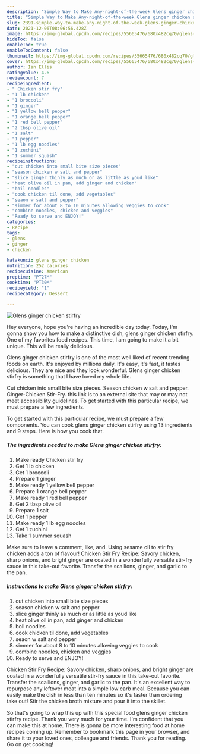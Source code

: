 ```yaml
---
description: "Simple Way to Make Any-night-of-the-week Glens ginger chicken stirfry"
title: "Simple Way to Make Any-night-of-the-week Glens ginger chicken stirfry"
slug: 2391-simple-way-to-make-any-night-of-the-week-glens-ginger-chicken-stirfry
date: 2021-12-06T08:06:56.428Z
image: https://img-global.cpcdn.com/recipes/55665476/680x482cq70/glens-ginger-chicken-stirfry-recipe-main-photo.jpg
hideToc: false
enableToc: true
enableTocContent: false
thumbnail: https://img-global.cpcdn.com/recipes/55665476/680x482cq70/glens-ginger-chicken-stirfry-recipe-main-photo.jpg
cover: https://img-global.cpcdn.com/recipes/55665476/680x482cq70/glens-ginger-chicken-stirfry-recipe-main-photo.jpg
author: Ian Ellis
ratingvalue: 4.6
reviewcount: 7
recipeingredient:
- " Chicken stir fry"
- "1 lb chicken"
- "1 broccoli"
- "1 ginger"
- "1 yellow bell pepper"
- "1 orange bell pepper"
- "1 red bell pepper"
- "2 tbsp olive oil"
- "1 salt"
- "1 pepper"
- "1 lb egg noodles"
- "1 zuchini"
- "1 summer squash"
recipeinstructions:
- "cut chicken into small bite size pieces"
- "season chicken w salt and pepper"
- "slice ginger thinly as much or as little as youd like"
- "heat olive oil in pan, add ginger and chicken"
- "boil noodles"
- "cook chicken til done, add vegetables"
- "seaon w salt and pepper"
- "simmer for about 8 to 10 minutes allowing veggies to cook"
- "combine noodles, chicken and veggies"
- "Ready to serve and ENJOY!"
categories:
- Recipe
tags:
- glens
- ginger
- chicken

katakunci: glens ginger chicken 
nutrition: 252 calories
recipecuisine: American
preptime: "PT27M"
cooktime: "PT30M"
recipeyield: "1"
recipecategory: Dessert

---
```



![Glens ginger chicken stirfry](https://img-global.cpcdn.com/recipes/55665476/680x482cq70/glens-ginger-chicken-stirfry-recipe-main-photo.jpg)

Hey everyone, hope you're having an incredible day today. Today, I'm gonna show you how to make a distinctive dish, glens ginger chicken stirfry. One of my favorites food recipes. This time, I am going to make it a bit unique. This will be really delicious.

Glens ginger chicken stirfry is one of the most well liked of recent trending foods on earth. It's enjoyed by millions daily. It's easy, it's fast, it tastes delicious. They are nice and they look wonderful. Glens ginger chicken stirfry is something that I have loved my whole life.

Cut chicken into small bite size pieces. Season chicken w salt and pepper. Ginger-Chicken Stir-Fry. this link is to an external site that may or may not meet accessibility guidelines. To get started with this particular recipe, we must prepare a few ingredients.


To get started with this particular recipe, we must prepare a few components. You can cook glens ginger chicken stirfry using 13 ingredients and 9 steps. Here is how you cook that.

<!--inarticleads1-->

##### The ingredients needed to make Glens ginger chicken stirfry:

1. Make ready  Chicken stir fry
1. Get 1 lb chicken
1. Get 1 broccoli
1. Prepare 1 ginger
1. Make ready 1 yellow bell pepper
1. Prepare 1 orange bell pepper
1. Make ready 1 red bell pepper
1. Get 2 tbsp olive oil
1. Prepare 1 salt
1. Get 1 pepper
1. Make ready 1 lb egg noodles
1. Get 1 zuchini
1. Take 1 summer squash


Make sure to leave a comment, like, and. Using sesame oil to stir fry chicken adds a ton of flavour! Chicken Stir Fry Recipe: Savory chicken, sharp onions, and bright ginger are coated in a wonderfully versatile stir-fry sauce in this take-out favorite. Transfer the scallions, ginger, and garlic to the pan. 

<!--inarticleads2-->

##### Instructions to make Glens ginger chicken stirfry:

1. cut chicken into small bite size pieces
1. season chicken w salt and pepper
1. slice ginger thinly as much or as little as youd like
1. heat olive oil in pan, add ginger and chicken
1. boil noodles
1. cook chicken til done, add vegetables
1. seaon w salt and pepper
1. simmer for about 8 to 10 minutes allowing veggies to cook
1. combine noodles, chicken and veggies
1. Ready to serve and ENJOY!

Chicken Stir Fry Recipe: Savory chicken, sharp onions, and bright ginger are coated in a wonderfully versatile stir-fry sauce in this take-out favorite. Transfer the scallions, ginger, and garlic to the pan. It&#39;s an excellent way to repurpose any leftover meat into a simple low carb meal. Because you can easily make the dish in less than ten minutes so it&#39;s faster than ordering take out! Stir the chicken broth mixture and pour it into the skillet. 

So that's going to wrap this up with this special food glens ginger chicken stirfry recipe. Thank you very much for your time. I'm confident that you can make this at home. There is gonna be more interesting food at home recipes coming up. Remember to bookmark this page in your browser, and share it to your loved ones, colleague and friends. Thank you for reading. Go on get cooking!
